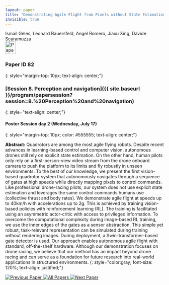 ```yaml
---
layout: paper
title: "Demonstrating Agile Flight from Pixels without State Estimation"
invisible: true
---
```

<div class="paper-authors">
<div class="paper-author-box">
    <div class="paper-author-name">Ismail Geles, Leonard Bauersfeld, Angel Romero, Jiaxu Xing, Davide Scaramuzza</div>
    <div class="paper-author-uni"></div>
</div>

</div><div class="paper-pdf">
                <div> <a href="https://www.roboticsproceedings.org/rss20/p082.pdf"><img src="{{ site.baseurl }}/images/paper_link.png" alt="Paper Website" width = "33"  height = "40"/></a> </div>
                </div>

### Paper ID 82
{: style="margin-top: 10px; text-align: center;"}

### [Session 8. Perception and navigation]({{ site.baseurl }}/program/papersession?session=8.%20Perception%20and%20navigation)
{: style="text-align: center;"}

#### Poster Session day 2 (Wednesday, July 17)
{: style="margin-top: 10px; color: #555555; text-align: center;"}

<b style="color: black;">Abstract: </b>Quadrotors are among the most agile flying robots. Despite recent advances in learning-based control and computer vision, autonomous drones still rely on explicit state estimation. On the other hand, human pilots only rely on a first-person-view video stream from the drone onboard camera to push the platform to its limits and fly robustly in unseen environments. To the best of our knowledge, we present the first vision-based quadrotor system that autonomously navigates through a sequence of gates at high speeds while directly mapping pixels to control commands. Like professional drone-racing pilots, our system does not use explicit state estimation and leverages the same control commands humans use (collective thrust and body rates). We demonstrate agile flight at speeds up to 40km/h with accelerations up to 2g. This is achieved by training vision-based policies with reinforcement learning (RL). The training is facilitated using an asymmetric actor-critic with access to privileged information. To overcome the computational complexity during image-based RL training, we use the inner edges of the gates as a sensor abstraction. This simple yet robust, task-relevant representation can be simulated during training without rendering images. During deployment, a Swin-transformer-based gate detector is used.
 Our approach enables autonomous agile flight with standard, off-the-shelf hardware. 
 Although our demonstration focuses on drone racing, we believe that our method has an impact beyond drone racing and can serve as a foundation for future research into real-world applications in structured environments.
{: style="color:gray; font-size: 120%; text-align: justified;"}


<div class="paper-menu">
<a href="{{ site.baseurl }}/program/papers/081/"> <img src="{{ site.baseurl }}/images/previous_paper_icon.png" alt="Previous Paper" title="Previous Paper"/> </a>
<a href="{{ site.baseurl }}/program/papers"><img src="{{ site.baseurl }}/images/overview_icon.png" alt="All Papers" title="All Papers"/> </a>
<a href="{{ site.baseurl }}/program/papers/083/"> <img src="{{ site.baseurl }}/images/next_paper_icon.png" alt="Next Paper" title="Next Paper"/> </a>

</div>

